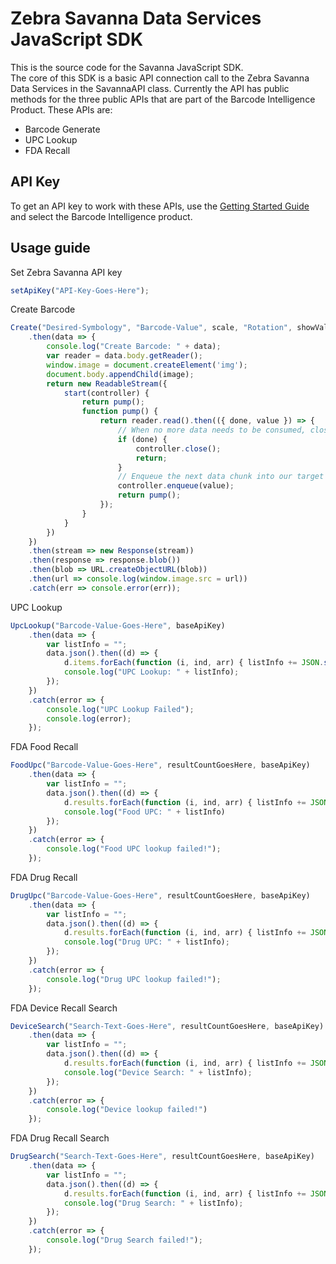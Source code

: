 Zebra Savanna Data Services JavaScript SDK
==========================================

This is the source code for the Savanna JavaScript SDK.  
The core of this SDK is a basic API connection call to the Zebra Savanna Data Services in the SavannaAPI class.  Currently the API has public methods for the three public APIs that are part of the Barcode Intelligence Product.  These APIs are:

* Barcode Generate
* UPC Lookup
* FDA Recall
  
API Key
-------

To get an API key to work with these APIs, use the [Getting Started Guide](https://developer.zebra.com/gsg) and select the Barcode Intelligence product.

Usage guide
-----------

Set Zebra Savanna API key

```javascript
setApiKey("API-Key-Goes-Here");
```

Create Barcode

```javascript
Create("Desired-Symbology", "Barcode-Value", scale, "Rotation", showValueText, baseApiKey)
    .then(data => {
        console.log("Create Barcode: " + data);
        var reader = data.body.getReader();
        window.image = document.createElement('img');
        document.body.appendChild(image);
        return new ReadableStream({
            start(controller) {
                return pump();
                function pump() {
                    return reader.read().then(({ done, value }) => {
                        // When no more data needs to be consumed, close the stream
                        if (done) {
                            controller.close();
                            return;
                        }
                        // Enqueue the next data chunk into our target stream
                        controller.enqueue(value);
                        return pump();
                    });
                }
            }
        })
    })
    .then(stream => new Response(stream))
    .then(response => response.blob())
    .then(blob => URL.createObjectURL(blob))
    .then(url => console.log(window.image.src = url))
    .catch(err => console.error(err));
```

UPC Lookup

```javascript
UpcLookup("Barcode-Value-Goes-Here", baseApiKey)
    .then(data => {
        var listInfo = "";
        data.json().then((d) => {
            d.items.forEach(function (i, ind, arr) { listInfo += JSON.stringify(i); });
            console.log("UPC Lookup: " + listInfo);
        });
    })
    .catch(error => {
        console.log("UPC Lookup Failed");
        console.log(error);
    });
```

FDA Food Recall

```javascript
FoodUpc("Barcode-Value-Goes-Here", resultCountGoesHere, baseApiKey)
    .then(data => {
        var listInfo = "";
        data.json().then((d) => {
            d.results.forEach(function (i, ind, arr) { listInfo += JSON.stringify(i); });
            console.log("Food UPC: " + listInfo)
        });
    })
    .catch(error => {
        console.log("Food UPC lookup failed!");
    });
```

FDA Drug Recall

```javascript
DrugUpc("Barcode-Value-Goes-Here", resultCountGoesHere, baseApiKey)
    .then(data => {
        var listInfo = "";
        data.json().then((d) => {
            d.results.forEach(function (i, ind, arr) { listInfo += JSON.stringify(i); });
            console.log("Drug UPC: " + listInfo);
        });
    })
    .catch(error => {
        console.log("Drug UPC lookup failed!");
    });
```

FDA Device Recall Search

```javascript
DeviceSearch("Search-Text-Goes-Here", resultCountGoesHere, baseApiKey)
    .then(data => {
        var listInfo = "";
        data.json().then((d) => {
            d.results.forEach(function (i, ind, arr) { listInfo += JSON.stringify(i); });
            console.log("Device Search: " + listInfo);
        });
    })
    .catch(error => {
        console.log("Device lookup failed!")
    });
```

FDA Drug Recall Search

```javascript
DrugSearch("Search-Text-Goes-Here", resultCountGoesHere, baseApiKey)
    .then(data => {
        var listInfo = "";
        data.json().then((d) => {
            d.results.forEach(function (i, ind, arr) { listInfo += JSON.stringify(i); });
            console.log("Drug Search: " + listInfo);
        });
    })
    .catch(error => {
        console.log("Drug Search failed!");
    });
```
